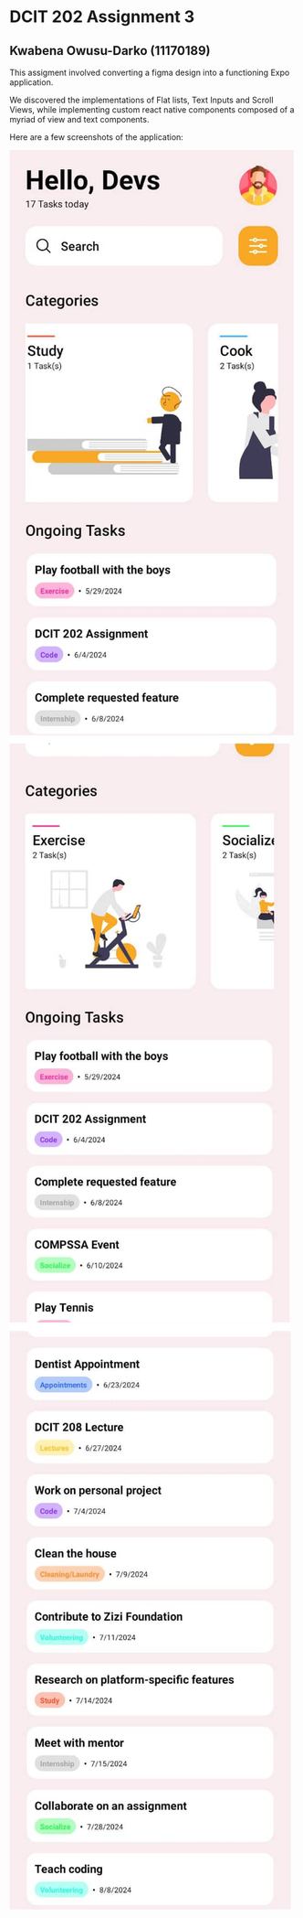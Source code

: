 # DCIT 202 Assignment 3
## Kwabena Owusu-Darko (11170189)

This assigment involved converting a figma design into a functioning Expo application.

We discovered the implementations of Flat lists, Text Inputs and Scroll Views, while implementing custom react native components composed of a myriad of view and text components.

Here are a few screenshots of the application:

![Home Page](assets/categories.jpg)
![Tasks View](assets/tasks-2.jpg)
![Secondary Tasks View](assets/tasks-1.jpg)